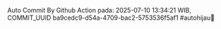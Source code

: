 Auto Commit By Github Action pada: 2025-07-10 13:34:21 WIB, COMMIT_UUID ba9cedc9-d54a-4709-bac2-5753536f5af1 #autohijau🗿
